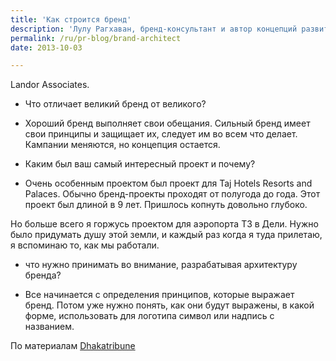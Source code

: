 ```yaml
---
title: 'Как строится бренд'
description: 'Лулу Рагхаван, бренд-консультант и автор концепций развития брендов таиландских отелей, управляющий директор Landor Associates. - Что отличает великий бренд от великого?'
permalink: /ru/pr-blog/brand-architect
date: 2013-10-03

---
```


Landor Associates.

 - Что отличает великий бренд от великого?

 - Хороший бренд выполняет свои обещания. Сильный бренд имеет свои принципы и защищает их, следует им во всем что делает. Кампании меняются, но концепция остается.

 - Каким был ваш самый интересный проект и почему?

 - Очень особенным проектом был проект для  Taj Hotels Resorts and Palaces. Обычно бренд-проекты проходят от полугода до года. Этот проект был длиной в 9 лет. Пришлось копнуть довольно глубоко.

Но больше всего я горжусь проектом для аэропорта T3 в Дели. Нужно было придумать душу этой земли, и каждый раз когда я туда прилетаю, я вспоминаю то, как мы работали.

 - что нужно принимать во внимание, разрабатывая архитектуру бренда?

 - Все начинается с определения принципов, которые выражает бренд. Потом уже нужно понять, как они будут выражены, в какой форме, использовать для логотипа символ или надпись с названием.

По материалам <a href="https://www.dhakatribune.com/business/2013/oct/06/strong-brands-stand-something">Dhakatribune</a>

